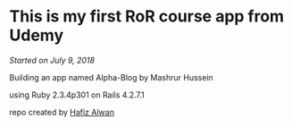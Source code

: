 <h1>This is my first RoR course app from Udemy</h1>

<i>Started on July 9, 2018</i>

<p>Building an app named Alpha-Blog by Mashrur Hussein<br/>

using Ruby 2.3.4p301 on Rails 4.2.7.1</p>

<p>repo created by <a href="https:www.hafizalwan.com">Hafiz Alwan</a></p>